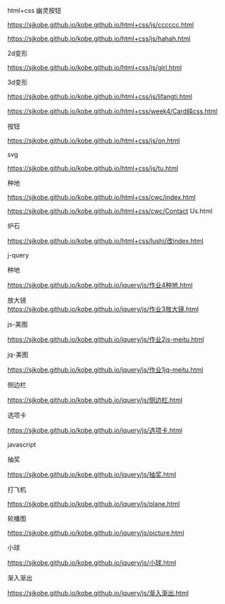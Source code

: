 html+css  幽灵按钮  

<a href="https://sjkobe.github.io/kobe.github.io/html+css/js/cccccc.html">https://sjkobe.github.io/kobe.github.io/html+css/js/cccccc.html</a>  

https://sjkobe.github.io/kobe.github.io/html+css/js/hahah.html  

2d变形  

https://sjkobe.github.io/kobe.github.io/html+css/js/girl.html  

3d变形  

https://sjkobe.github.io/kobe.github.io/html+css/js/lifangti.html  

https://sjkobe.github.io/kobe.github.io/html+css/week4/Card纯css.html  

按钮  

https://sjkobe.github.io/kobe.github.io/html+css/js/on.html  

svg  

https://sjkobe.github.io/kobe.github.io/html+css/js/tu.html  

种地  

https://sjkobe.github.io/kobe.github.io/html+css/cwc/index.html  

https://sjkobe.github.io/kobe.github.io/html+css/cwc/Contact Us.html  

炉石  

https://sjkobe.github.io/kobe.github.io/html+css/lushi/改index.html  

j-query  

种地  

https://sjkobe.github.io/kobe.github.io/jquery/js/作业4种地.html  

放大镜  
https://sjkobe.github.io/kobe.github.io/jquery/js/作业3放大镜.html  

js-美图  

https://sjkobe.github.io/kobe.github.io/jquery/js/作业2js-meitu.html   

jq-美图  

https://sjkobe.github.io/kobe.github.io/jquery/js/作业1jq-meitu.html   

侧边栏  

https://sjkobe.github.io/kobe.github.io/jquery/js/侧边栏.html  

选项卡  

https://sjkobe.github.io/kobe.github.io/jquery/js/选项卡.html  

javascript  

抽奖  

https://sjkobe.github.io/kobe.github.io/jquery/js/抽奖.html  

打飞机  

https://sjkobe.github.io/kobe.github.io/jquery/js/plane.html  

轮播图  

https://sjkobe.github.io/kobe.github.io/jquery/js/picture.html  

小球  

https://sjkobe.github.io/kobe.github.io/jquery/js/小球.html  

渐入渐出  

https://sjkobe.github.io/kobe.github.io/jquery/js/渐入渐出.html  


 
